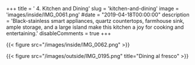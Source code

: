 +++
title = ' 4. Kitchen and Dining'
slug = 'kitchen-and-dining'
image = 'images/inside/IMG_0061.png'
#date = "2019-04-18T00:00:00"
description = 'Black-stainless smart appliances, quartz countertops, farmhouse sink, ample storage, and a large island make this kitchen a joy for cooking and entertaining.'
disableComments = true
+++

{{< figure src="/images/inside/IMG_0062.png" >}}

{{< figure src="/images/outside/IMG_0195.png" title="Dining al fresco" >}}

